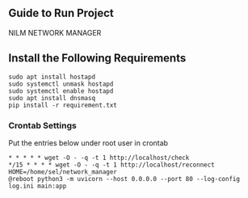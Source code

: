 ## Guide to Run Project
NILM NETWORK MANAGER


## Install the Following Requirements
```
sudo apt install hostapd
sudo systemctl unmask hostapd
sudo systemctl enable hostapd
sudo apt install dnsmasq
pip install -r requirement.txt
```

### Crontab Settings
Put the entries below under root user in crontab
```
* * * * * wget -O - -q -t 1 http://localhost/check
*/15 * * * * wget -O - -q -t 1 http://localhost/reconnect
HOME=/home/sel/network_manager
@reboot python3 -m uvicorn --host 0.0.0.0 --port 80 --log-config log.ini main:app
```
